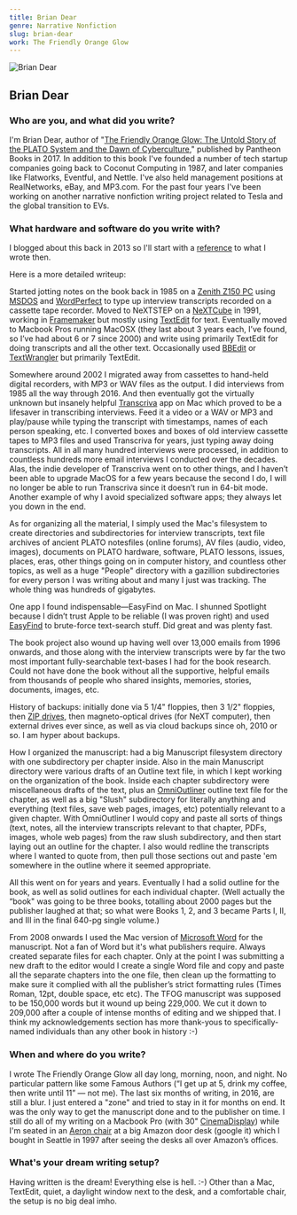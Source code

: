```yaml
---
title: Brian Dear
genre: Narrative Nonfiction
slug: brian-dear
work: The Friendly Orange Glow
---
```


<img alt="Brian Dear" src="/interview-photos/brian-dear.jpg" class="author-image"/>

## Brian Dear

### Who are you, and what did you write?

I'm Brian Dear, author of "[The Friendly Orange Glow: The Untold Story of the PLATO System and the Dawn of Cyberculture](http://friendlyorangeglow.com)," published by Pantheon Books in 2017. In addition to this book I've founded a number of tech startup companies going back to Coconut Computing in 1987, and later companies like Flatworks, Eventful, and Nettle. I've also held management positions at RealNetworks, eBay, and MP3.com. For the past four years I've been working on another narrative nonfiction writing project related to Tesla and the global transition to EVs.

### What hardware and software do you write with?

I blogged about this back in 2013 so I'll start with a [reference](http://brianstorms.com/2013/04/this-is-how-i-work-aka-how-i-avoid-obsolete-appssoftwaretools.html) to what I wrote then.

Here is a more detailed writeup:

Started jotting notes on the book back in 1985 on a [Zenith Z150 PC](https://en.wikipedia.org/wiki/ZP-150) using [MSDOS](https://en.wikipedia.org/wiki/MS-DOS) and [WordPerfect](https://en.wikipedia.org/wiki/WordPerfect) to type up interview transcripts recorded on a cassette tape recorder. Moved to NeXTSTEP on a [NeXTCube](https://en.wikipedia.org/wiki/NeXTcube) in 1991, working in [Framemaker](https://en.wikipedia.org/wiki/Adobe_FrameMaker) but mostly using [TextEdit](https://en.wikipedia.org/wiki/TextEdit) for text. Eventually moved to Macbook Pros running MacOSX (they last about 3 years each, I’ve found, so I’ve had about 6 or 7 since 2000) and write using primarily TextEdit for doing transcripts and all the other text. Occasionally used [BBEdit](https://en.wikipedia.org/wiki/BBEdit) or [TextWrangler](https://en.wikipedia.org/wiki/BBEdit#TextWrangler) but primarily TextEdit.

Somewhere around 2002 I migrated away from cassettes to hand-held digital recorders, with MP3 or WAV files as the output. I did interviews from 1985 all the way through 2016. And then eventually got the virtually unknown but insanely helpful [Transcriva](https://transcriva.en.softonic.com/mac) app on Mac which proved to be a lifesaver in transcribing interviews. Feed it a video or a WAV or MP3 and play/pause while typing the transcript with timestamps, names of each person speaking, etc. I converted boxes and boxes of old interview cassette tapes to MP3 files and used Transcriva for years, just typing away doing transcripts. All in all many hundred interviews were processed, in addition to countless hundreds more email interviews I conducted over the decades. Alas, the indie developer of Transcriva went on to other things, and I haven’t been able to upgrade MacOS for a few years because the second I do, I will no longer be able to run Transcriva since it doesn’t run in 64-bit mode. Another example of why I avoid specialized software apps; they always let you down in the end.

As for organizing all the material, I simply used the Mac's filesystem to create directories and subdirectories for interview transcripts, text file archives of ancient PLATO notesfiles (online forums), AV files (audio, video, images), documents on PLATO hardware, software, PLATO lessons, issues, places, eras, other things going on in computer history, and countless other topics, as well as a huge "People" directory with a gazillion subdirectories for every person I was writing about and many I just was tracking. The whole thing was hundreds of gigabytes.

One app I found indispensable—EasyFind on Mac. I shunned Spotlight because I didn’t trust Apple to be reliable (I was proven right) and used [EasyFind](https://www.macupdate.com/app/mac/11076/easyfind) to brute-force text-search stuff. Did great and was plenty fast.

The book project also wound up having well over 13,000 emails from 1996 onwards, and those along with the interview transcripts were by far the two most important fully-searchable text-bases I had for the book research. Could not have done the book without all the supportive, helpful emails from thousands of people who shared insights, memories, stories, documents, images, etc.

History of backups: initially done via 5 1/4" floppies, then 3 1/2" floppies, then [ZIP drives](https://en.wikipedia.org/wiki/Zip_drive), then magneto-optical drives (for NeXT computer), then external drives ever since, as well as via cloud backups since oh, 2010 or so. I am hyper about backups.

How I organized the manuscript: had a big Manuscript filesystem directory with one subdirectory per chapter inside. Also in the main Manuscript directory were various drafts of an Outline text file, in which I kept working on the organization of the book. Inside each chapter subdirectory were miscellaneous drafts of the text, plus an [OmniOutliner](https://en.wikipedia.org/wiki/OmniOutliner) outline text file for the chapter, as well as a big "Slush" subdirectory for literally anything and everything (text files, save web pages, images, etc) potentially relevant to a given chapter. With OmniOutliner I would copy and paste all sorts of things (text, notes, all the interview transcripts relevant to that chapter, PDFs, images, whole web pages) from the raw slush subdirectory, and then start laying out an outline for the chapter. I also would redline the transcripts where I wanted to quote from, then pull those sections out and paste 'em somewhere in the outline where it seemed appropriate.

All this went on for years and years. Eventually I had a solid outline for the book, as well as solid outlines for each individual chapter. (Well actually the “book" was going to be three books, totalling about 2000 pages but the publisher laughed at that; so what were Books 1, 2, and 3 became Parts I, II, and III in the final 640-pg single volume.)

From 2008 onwards I used the Mac version of [Microsoft Word](https://en.wikipedia.org/wiki/Microsoft_Word) for the manuscript. Not a fan of Word but it's what publishers require. Always created separate files for each chapter. Only at the point I was submitting a new draft to the editor would I create a single Word file and copy and paste all the separate chapters into the one file, then clean up the formatting to make sure it complied with all the publisher’s strict formatting rules (Times Roman, 12pt, double space, etc etc). The TFOG manuscript was supposed to be 150,000 words but it wound up being 229,000. We cut it down to 209,000 after a couple of intense months of editing and we shipped that. I think my acknowledgements section has more thank-yous to specifically-named individuals than any other book in history :-)

### When and where do you write?

I wrote The Friendly Orange Glow all day long, morning, noon, and night. No particular pattern like some Famous Authors (“I get up at 5, drink my coffee, then write until 11” — not me). The last six months of writing, in 2016, are still a blur. I just entered a "zone" and tried to stay in it for months on end. It was the only way to get the manuscript done and to the publisher on time. I still do all of my writing on a Macbook Pro (with 30" [CinemaDisplay](https://en.wikipedia.org/wiki/Apple_Cinema_Display)) while I'm seated in an [Aeron chair](https://en.wikipedia.org/wiki/Aeron_chair) at a big Amazon door desk (google it) which I bought in Seattle in 1997 after seeing the desks all over Amazon’s offices.

### What's your dream writing setup?

Having written is the dream! Everything else is hell. :-) Other than a Mac, TextEdit, quiet, a daylight window next to the desk, and a comfortable chair, the setup is no big deal imho.

